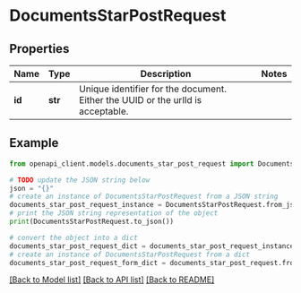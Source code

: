 # DocumentsStarPostRequest


## Properties

Name | Type | Description | Notes
------------ | ------------- | ------------- | -------------
**id** | **str** | Unique identifier for the document. Either the UUID or the urlId is acceptable. | 

## Example

```python
from openapi_client.models.documents_star_post_request import DocumentsStarPostRequest

# TODO update the JSON string below
json = "{}"
# create an instance of DocumentsStarPostRequest from a JSON string
documents_star_post_request_instance = DocumentsStarPostRequest.from_json(json)
# print the JSON string representation of the object
print(DocumentsStarPostRequest.to_json())

# convert the object into a dict
documents_star_post_request_dict = documents_star_post_request_instance.to_dict()
# create an instance of DocumentsStarPostRequest from a dict
documents_star_post_request_form_dict = documents_star_post_request.from_dict(documents_star_post_request_dict)
```
[[Back to Model list]](../README.md#documentation-for-models) [[Back to API list]](../README.md#documentation-for-api-endpoints) [[Back to README]](../README.md)


